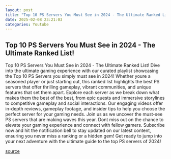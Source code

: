 ```yaml
---
layout: post
title: "Top 10 PS Servers You Must See in 2024 - The Ultimate Ranked List!"
date: 2025-02-08 23:21:03
categories: Youtube
---
```


## Top 10 PS Servers You Must See in 2024 - The Ultimate Ranked List!

Top 10 PS Servers You Must See in 2024 - The Ultimate Ranked List!
Dive into the ultimate gaming experience with our curated playlist showcasing the Top 10 PS Servers you simply must see in 2024! Whether youre a seasoned player or just starting out, this ranked list highlights the best PS servers that offer thrilling gameplay, vibrant communities, and unique features that set them apart.
Explore each server as we break down what makes them the best of the best, from epic quests and immersive storylines to competitive gameplay and social interactions. Our engaging videos offer in-depth reviews, gameplay footage, and insider tips to help you choose the perfect server for your gaming needs.
Join us as we uncover the must-see PS servers that are making waves this year. Dont miss out on the chance to elevate your gaming experience and connect with fellow gamers. Subscribe now and hit the notification bell to stay updated on our latest content, ensuring you never miss a ranking or a hidden gem!
Get ready to jump into your next adventure with the ultimate guide to the top PS servers of 2024!

[source](https://www.youtube.com/playlist?list=PLWn1UwZrNc3X8is_QcGYRE_B3hCcfluTc)